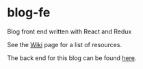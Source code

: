 # blog-fe
Blog front end written with React and Redux

See the [Wiki](https://github.com/mmpadget/blog-fe/wiki) page for a list of resources.

The back end for this blog can be found [here](https://github.com/mmpadget/blog-be).
